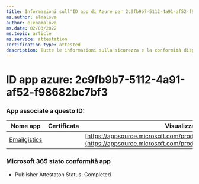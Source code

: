 ```yaml
---
title: Informazioni sull'ID app di Azure per 2c9fb9b7-5112-4a91-af52-f98682bc7bf3
ms.author: elmalova
author: elenamalova
ms.date: 02/03/2022
ms.topic: article
ms.service: attestation
certification_type: attested
description: Tutte le informazioni sulla sicurezza e la conformità disponibili per 2c9fb9b7-5112-4a91-af52-f98682bc7bf3.
---
```

# <a name="azure-app-id-2c9fb9b7-5112-4a91-af52-f98682bc7bf3"></a>ID app azure: 2c9fb9b7-5112-4a91-af52-f98682bc7bf3


### <a name="apps-associated-with-this-id"></a>App associate a questo ID:
| **Nome app** | **Certificata** | **Visualizzazione in AppSource** |
|--------------|---------------|-----------------------|
| [Emailgistics](https://docs.microsoft.com/microsoft-365-app-certification/forward/emailgistics.emailgistics_shared_email) |  | [https://appsource.microsoft.com/product/office/emailgistics.emailgistics_shared_email](https://appsource.microsoft.com/product/office/emailgistics.emailgistics_shared_email) |

### <a name="microsoft-365-app-compliance-status"></a>Microsoft 365 stato conformità app
- Publisher Attestaton Status: Completed
